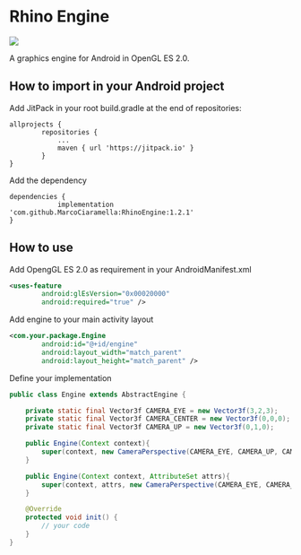 # Rhino Engine

[![](https://jitpack.io/v/MarcoCiaramella/RhinoEngine.svg)](https://jitpack.io/#MarcoCiaramella/RhinoEngine)

A graphics engine for Android in OpenGL ES 2.0.

## How to import in your Android project
Add JitPack in your root build.gradle at the end of repositories:

```
allprojects {
		repositories {
			...
			maven { url 'https://jitpack.io' }
		}
}
```

Add the dependency

```
dependencies {
	        implementation 'com.github.MarcoCiaramella:RhinoEngine:1.2.1'
}
```

## How to use

Add OpengGL ES 2.0 as requirement in your AndroidManifest.xml

```xml
<uses-feature
        android:glEsVersion="0x00020000"
        android:required="true" />
```

Add engine to your main activity layout

```xml
<com.your.package.Engine
        android:id="@+id/engine"
        android:layout_width="match_parent"
        android:layout_height="match_parent" />
```

Define your implementation

```java
public class Engine extends AbstractEngine {

    private static final Vector3f CAMERA_EYE = new Vector3f(3,2,3);
    private static final Vector3f CAMERA_CENTER = new Vector3f(0,0,0);
    private static final Vector3f CAMERA_UP = new Vector3f(0,1,0);

    public Engine(Context context){
        super(context, new CameraPerspective(CAMERA_EYE, CAMERA_UP, CAMERA_CENTER, 1, 1000), null);
    }

    public Engine(Context context, AttributeSet attrs){
        super(context, attrs, new CameraPerspective(CAMERA_EYE, CAMERA_UP, CAMERA_CENTER, 1, 1000), null);
    }

    @Override
    protected void init() {
        // your code
    }
}
```

